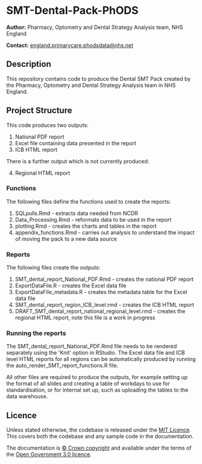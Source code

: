 # SMT-Dental-Pack-PhODS

**Author:** Pharmacy, Optometry and Dental Strategy Analysis team, NHS England

**Contact:** [england.primarycare.phodsdata\@nhs.net](mailto:england.primarycare.phodsdata@nhs.net)

## Description

This repository contains code to produce the Dental SMT Pack created by the Pharmacy, Optometry and Dental Strategy Analysis team in NHS England.

## Project Structure

This code produces two outputs:

1.  National PDF report
2.  Excel file containing data presented in the report
3.  ICB HTML report

There is a further output which is not currently produced:

4.  Regional HTML report

### Functions

The following files define the functions used to create the reports:

1.  SQLpulls.Rmd - extracts data needed from NCDR
2.  Data_Processing.Rmd - reformats data to be used in the report
3.  plotting.Rmd - creates the charts and tables in the report
4.  appendix_functions.Rmd - carries out analysis to understand the impact of moving the pack to a new data source

### Reports

The following files create the outputs:

1.  SMT_dental_report_National_PDF.Rmd - creates the national PDF report
2.  ExportDataFile.R - creates the Excel data file
3.  ExportDataFile_metadata.R - creates the metadata table for the Excel data file
4.  SMT_dental_report_region_ICB_level.rmd - creates the ICB HTML report
5.  DRAFT_SMT_dental_report_national_regional_level.rmd - creates the regional HTML report, note this file is a work in progress

### Running the reports
The SMT_dental_report_National_PDF.Rmd file needs to be rendered separately using the 'Knit' option in RStudio. The Excel data file and ICB level HTML reports for all regions can be automatically produced by running the auto_render_SMT_report_functions.R file.

All other files are required to produce the outputs, for example setting up the format of all slides and creating a table of workdays to use for standardisation, or for internal set up, such as uploading the tables to the data warehouse.

## Licence

Unless stated otherwise, the codebase is released under the [MIT Licence](https://github.com/nhsengland/SMT-Dental-Pack-PhODS/blob/main/LICENSE). This covers both the codebase and any sample code in the documentation.

The documentation is [© Crown copyright](https://www.nationalarchives.gov.uk/information-management/re-using-public-sector-information/uk-government-licensing-framework/crown-copyright/) and available under the terms of the [Open Government 3.0 licence](https://www.nationalarchives.gov.uk/doc/open-government-licence/version/3/).
